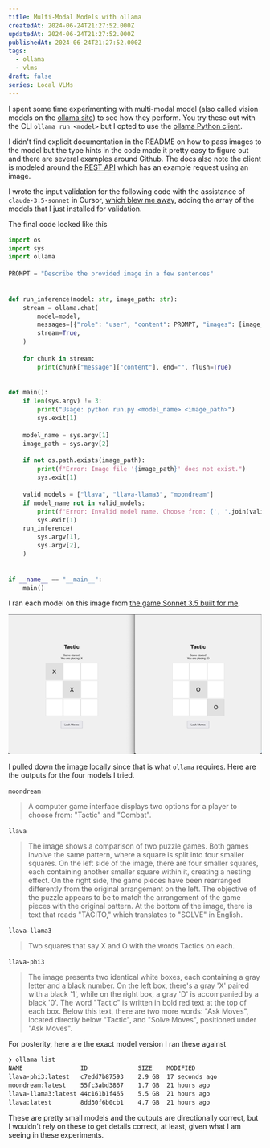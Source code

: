 ```yaml
---
title: Multi-Modal Models with ollama
createdAt: 2024-06-24T21:27:52.000Z
updatedAt: 2024-06-24T21:27:52.000Z
publishedAt: 2024-06-24T21:27:52.000Z
tags:
  - ollama
  - vlms
draft: false
series: Local VLMs
---
```


I spent some time experimenting with multi-modal model (also called vision models on the [ollama site](https://ollama.com/library)) to see how they perform.
You try these out with the CLI `ollama run <model>` but I opted to use the [ollama Python client](https://github.com/ollama/ollama-python).

I didn't find explicit documentation in the README on how to pass images to the model but the type hints in the code made it pretty easy to figure out and there are several examples around Github.
The docs also note the client is modeled around the [REST API](https://github.com/ollama/ollama/blob/main/docs/api.md#request-with-images) which has an example request using an image.

I wrote the input validation for the following code with the assistance of `claude-3.5-sonnet` in Cursor, [which blew me away](/logs/2024/06/24), adding the array of the models that I just installed for validation.

The final code looked like this

```python
import os
import sys
import ollama

PROMPT = "Describe the provided image in a few sentences"


def run_inference(model: str, image_path: str):
    stream = ollama.chat(
        model=model,
        messages=[{"role": "user", "content": PROMPT, "images": [image_path]}],
        stream=True,
    )

    for chunk in stream:
        print(chunk["message"]["content"], end="", flush=True)


def main():
    if len(sys.argv) != 3:
        print("Usage: python run.py <model_name> <image_path>")
        sys.exit(1)

    model_name = sys.argv[1]
    image_path = sys.argv[2]

    if not os.path.exists(image_path):
        print(f"Error: Image file '{image_path}' does not exist.")
        sys.exit(1)

    valid_models = ["llava", "llava-llama3", "moondream"]
    if model_name not in valid_models:
        print(f"Error: Invalid model name. Choose from: {', '.join(valid_models)}")
        sys.exit(1)
    run_inference(
        sys.argv[1],
        sys.argv[2],
    )


if __name__ == "__main__":
    main()
```

I ran each model on this image from [the game Sonnet 3.5 built for me](/posts/2024/claude-3.5-sonnet-codes).

![Move proposal step of a Tactic game](https://github.com/danielcorin/tactic/blob/main/assets/propose_moves.png?raw=true)

I pulled down the image locally since that is what `ollama` requires.
Here are the outputs for the four models I tried.

`moondream`

> A computer game interface displays two options for a player to choose from: "Tactic" and "Combat".

`llava`

> The image shows a comparison of two puzzle games. Both games involve the same pattern, where a square is split into four smaller squares. On the left side of the image, there are four smaller squares, each containing another smaller square within it, creating a nesting effect. On the right side, the game pieces have been rearranged differently from the original arrangement on the left. The objective of the puzzle appears to be to match the arrangement of the game pieces with the original pattern. At the bottom of the image, there is text that reads "TÁCITO," which translates to "SOLVE" in English.

`llava-llama3`

> Two squares that say X and O with the words Tactics on each.

`llava-phi3`

> The image presents two identical white boxes, each containing a gray letter and a black number. On the left box, there's a gray 'X' paired with a black '1', while on the right box, a gray 'D' is accompanied by a black '0'. The word "Tactic" is written in bold red text at the top of each box. Below this text, there are two more words: "Ask Moves", located directly below "Tactic", and "Solve Moves", positioned under "Ask Moves".

For posterity, here are the exact model version I ran these against

```sh
❯ ollama list
NAME               	ID          	SIZE  	MODIFIED
llava-phi3:latest  	c7edd7b87593	2.9 GB	17 seconds ago
moondream:latest   	55fc3abd3867	1.7 GB	21 hours ago
llava-llama3:latest	44c161b1f465	5.5 GB	21 hours ago
llava:latest       	8dd30f6b0cb1	4.7 GB	21 hours ago
```

These are pretty small models and the outputs are directionally correct, but I wouldn't rely on these to get details correct, at least, given what I am seeing in these experiments.
